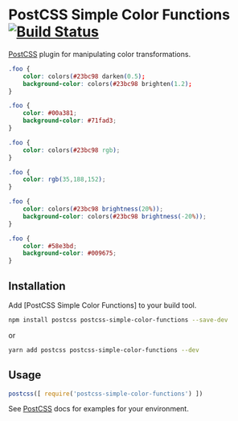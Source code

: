 # PostCSS Simple Color Functions [![Build Status][ci-img]][ci]

[PostCSS] plugin for manipulating color transformations.

[PostCSS]: https://github.com/postcss/postcss
[ci-img]:  https://travis-ci.org/rajdee/postcss-simple-color-functions.svg
[ci]:      https://travis-ci.org/rajdee/postcss-simple-color-functions

```css
.foo {
    color: colors(#23bc98 darken(0.5);
    background-color: colors(#23bc98 brighten(1.2);
}
```

```css
.foo {
    color: #00a381;
    background-color: #71fad3;
}
```

```css
.foo {
    color: colors(#23bc98 rgb);
}
```

```css
.foo {
    color: rgb(35,188,152);
}
```

```css
.foo {
    color: colors(#23bc98 brightness(20%));
    background-color: colors(#23bc98 brightness(-20%));
}
```

```css
.foo {
    color: #58e3bd;
    background-color: #009675;
}
```

## Installation

Add [PostCSS Simple Color Functions] to your build tool.
```sh
npm install postcss postcss-simple-color-functions --save-dev
```
or
```sh
yarn add postcss postcss-simple-color-functions --dev
```

## Usage

```js
postcss([ require('postcss-simple-color-functions') ])
```

See [PostCSS] docs for examples for your environment.

